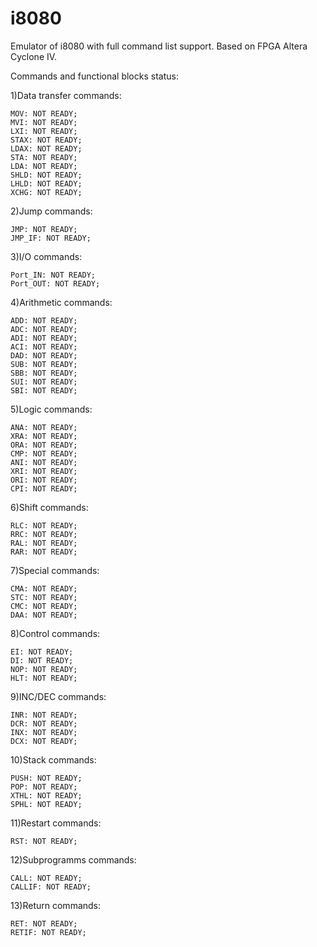 # i8080
Emulator of i8080 with full command list support. Based on FPGA Altera Cyclone IV. 

Commands and functional blocks status:

1)Data transfer commands:

	MOV: NOT READY;
	MVI: NOT READY;
	LXI: NOT READY;
	STAX: NOT READY;
	LDAX: NOT READY;
	STA: NOT READY;
	LDA: NOT READY;
	SHLD: NOT READY;
	LHLD: NOT READY;
	XCHG: NOT READY;
	
2)Jump commands:

	JMP: NOT READY;
	JMP_IF: NOT READY;
	
3)I/O commands:

	Port_IN: NOT READY;
	Port_OUT: NOT READY;
	
4)Arithmetic commands:

	ADD: NOT READY;
	ADC: NOT READY;
	ADI: NOT READY;
	ACI: NOT READY;
	DAD: NOT READY;	
	SUB: NOT READY;
	SBB: NOT READY;
	SUI: NOT READY;
	SBI: NOT READY;
	
5)Logic commands:

	ANA: NOT READY;
	XRA: NOT READY;
	ORA: NOT READY;
	CMP: NOT READY;
	ANI: NOT READY;
	XRI: NOT READY;
	ORI: NOT READY;
	CPI: NOT READY;
	
6)Shift commands:

	RLC: NOT READY;
	RRC: NOT READY;
	RAL: NOT READY;
	RAR: NOT READY;
	
7)Special commands:

	CMA: NOT READY;
	STC: NOT READY;
	CMC: NOT READY;
	DAA: NOT READY;
	
8)Control commands:

	EI: NOT READY;
	DI: NOT READY;
	NOP: NOT READY;
	HLT: NOT READY;
9)INC/DEC commands:

	INR: NOT READY;
	DCR: NOT READY;
	INX: NOT READY;
	DCX: NOT READY;
10)Stack commands:

	PUSH: NOT READY;
	POP: NOT READY;
	XTHL: NOT READY;
	SPHL: NOT READY;
11)Restart commands:

	RST: NOT READY;
12)Subprogramms commands:

	CALL: NOT READY;
	CALLIF: NOT READY;
13)Return commands:

	RET: NOT READY;
	RETIF: NOT READY;
